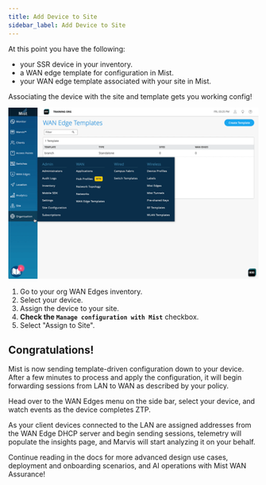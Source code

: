 ```yaml
---
title: Add Device to Site
sidebar_label: Add Device to Site
---
```


At this point you have the following:
* your SSR device in your inventory.
* a WAN edge template for configuration in Mist.
* your WAN edge template associated with your site in Mist.

Associating the device with the site and template gets you working config!

![Add network](/img/intro_wa_quickstart_site_assign.gif)

1. Go to your org WAN Edges inventory.
2. Select your device.
3. Assign the device to your site.
4. **Check the `Manage configuration with Mist`** checkbox.
5. Select "Assign to Site".

## Congratulations!
Mist is now sending template-driven configuration down to your device. After a few minutes to process and apply the configuration, it will begin forwarding sessions from LAN to WAN as described by your policy.

Head over to the WAN Edges menu on the side bar, select your device, and watch events as the device completes ZTP.

As your client devices connected to the LAN are assigned addresses from the WAN Edge DHCP server and begin sending sessions, telemetry will populate the insights page, and Marvis will start analyzing it on your behalf.

Continue reading in the docs for more advanced design use cases, deployment and onboarding scenarios, and AI operations with Mist WAN Assurance!
